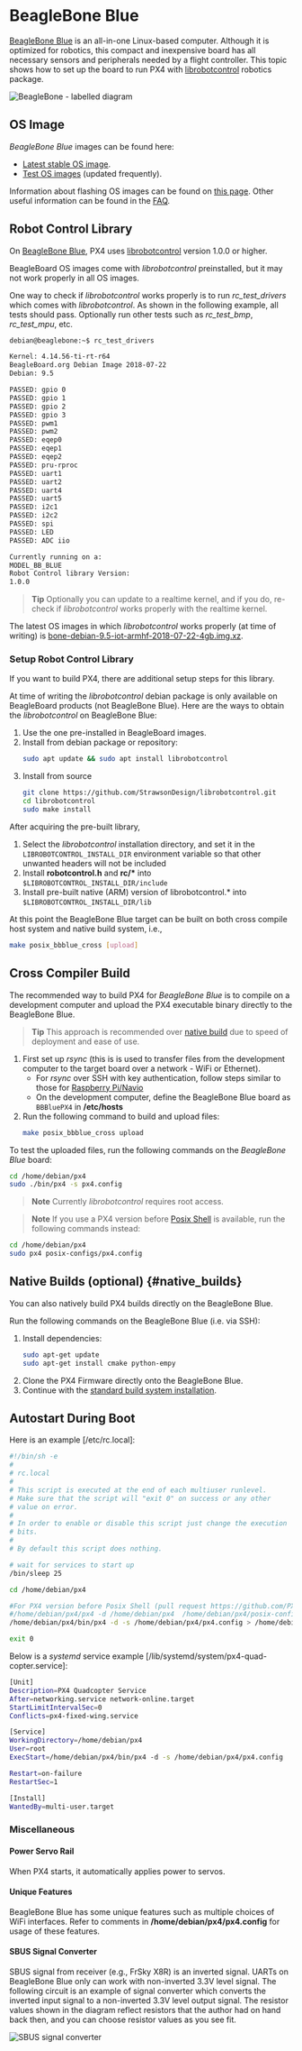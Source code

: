 # BeagleBone Blue

[BeagleBone Blue](https://beagleboard.org/blue) is an all-in-one Linux-based computer. 
Although it is optimized for robotics, this compact and inexpensive board has all necessary sensors and peripherals needed by a flight controller. 
This topic shows how to set up the board to run PX4 with [librobotcontrol](https://github.com/StrawsonDesign/librobotcontrol) robotics package.

![BeagleBone - labelled diagram](../../assets/hardware/BeagleBone_Blue_balloons.png)


## OS Image

*BeagleBone Blue* images can be found here:
- [Latest stable OS image](https://beagleboard.org/latest-images).
- [Test OS images](https://rcn-ee.net/rootfs/bb.org/testing/) (updated frequently).

Information about flashing OS images can be found on [this page](https://github.com/beagleboard/beaglebone-blue/wiki/Flashing-firmware).
Other useful information can be found in the [FAQ](https://github.com/beagleboard/beaglebone-blue/wiki/Frequently-Asked-Questions-&lpar;FAQ&rpar;).


## Robot Control Library

On [BeagleBone Blue](https://beagleboard.org/blue), PX4 uses [librobotcontrol](https://github.com/StrawsonDesign/librobotcontrol) version 1.0.0 or higher.

BeagleBoard OS images come with *librobotcontrol* preinstalled, but it may not work properly in all OS images.

One way to check if *librobotcontrol* works properly is to run *rc_test_drivers* which comes with *librobotcontrol*. 
As shown in the following example, all tests should pass. 
Optionally run other tests such as *rc_test_bmp*, *rc_test_mpu*, etc.

```sh
debian@beaglebone:~$ rc_test_drivers

Kernel: 4.14.56-ti-rt-r64
BeagleBoard.org Debian Image 2018-07-22
Debian: 9.5

PASSED: gpio 0
PASSED: gpio 1
PASSED: gpio 2
PASSED: gpio 3
PASSED: pwm1
PASSED: pwm2
PASSED: eqep0
PASSED: eqep1
PASSED: eqep2
PASSED: pru-rproc
PASSED: uart1
PASSED: uart2
PASSED: uart4
PASSED: uart5
PASSED: i2c1
PASSED: i2c2
PASSED: spi
PASSED: LED
PASSED: ADC iio

Currently running on a:
MODEL_BB_BLUE
Robot Control library Version:
1.0.0
```

> **Tip** Optionally you can update to a realtime kernel, and if you do, re-check if *librobotcontrol* works properly with the realtime kernel.

The latest OS images in which *librobotcontrol* works properly (at time of writing) is [bone-debian-9.5-iot-armhf-2018-07-22-4gb.img.xz](https://rcn-ee.net/rootfs/bb.org/testing/2018-07-22/stretch-iot/bone-debian-9.5-iot-armhf-2018-07-22-4gb.img.xz).


### Setup Robot Control Library

If you want to build PX4, there are additional setup steps for this library.

At time of writing the *librobotcontrol* debian package is only available on BeagleBoard products (not BeagleBone Blue). 
Here are the ways to obtain the *librobotcontrol* on BeagleBone Blue:

1. Use the one pre-installed in BeagleBoard images.
1. Install from debian package or repository:
   ```sh
   sudo apt update && sudo apt install librobotcontrol
   ```
1. Install from source
   ```sh
   git clone https://github.com/StrawsonDesign/librobotcontrol.git
   cd librobotcontrol
   sudo make install
   ```

After acquiring the pre-built library,

1. Select the *librobotcontrol* installation directory, and set it in the `LIBROBOTCONTROL_INSTALL_DIR` environment variable so that other unwanted headers will not be included
1. Install **robotcontrol.h** and __rc/*__ into `$LIBROBOTCONTROL_INSTALL_DIR/include`
1. Install pre-built native (ARM) version of librobotcontrol.* into `$LIBROBOTCONTROL_INSTALL_DIR/lib`

At this point the BeagleBone Blue target can be built on both cross compile host system and native build system, i.e., 
```sh
make posix_bbblue_cross [upload]
```

## Cross Compiler Build

The recommended way to build PX4 for *BeagleBone Blue* is to compile on a development computer and upload the PX4 executable binary directly to the BeagleBone Blue. 

> **Tip** This approach is recommended over [native build](#native_builds) due to speed of deployment and ease of use.


1. First set up *rsync* (this is is used to transfer files from the development computer to the target board over a network - WiFi or Ethernet). 
   - For *rsync* over SSH with key authentication, follow steps similar to those for [Raspberry Pi/Navio](../flight_controller/raspberry_pi_navio2.md)
   - On the development computer, define the BeagleBone Blue board as `BBBluePX4` in **/etc/hosts**
1. Run the following command to build and upload files:
   ```sh
   make posix_bbblue_cross upload
   ```

To test the uploaded files, run the following commands on the *BeagleBone Blue* board:
```sh
cd /home/debian/px4 
sudo ./bin/px4 -s px4.config 
```

> **Note** Currently *librobotcontrol* requires root access.

<span></span>
> **Note** If you use a PX4 version before [Posix Shell](https://github.com/PX4/Firmware/pull/10173) is available, run the following commands instead:
   ```sh
   cd /home/debian/px4 
   sudo px4 posix-configs/px4.config 
  ```

## Native Builds (optional) {#native_builds}

You can also natively build PX4 builds directly on the BeagleBone Blue.

Run the following commands on the BeagleBone Blue (i.e. via SSH):
1. Install dependencies:
   ```sh
   sudo apt-get update
   sudo apt-get install cmake python-empy
   ```
1. Clone the PX4 Firmware directly onto the BeagleBone Blue.
1. Continue with the [standard build system installation](https://dev.px4.io/en/setup/dev_env_linux.html).


## Autostart During Boot

Here is an example [/etc/rc.local]:

```sh
#!/bin/sh -e
#
# rc.local
#
# This script is executed at the end of each multiuser runlevel.
# Make sure that the script will "exit 0" on success or any other
# value on error.
#
# In order to enable or disable this script just change the execution
# bits.
#
# By default this script does nothing.

# wait for services to start up
/bin/sleep 25

cd /home/debian/px4 

#For PX4 version before Posix Shell (pull request https://github.com/PX4/Firmware/pull/10173) is available
#/home/debian/px4/px4 -d /home/debian/px4  /home/debian/px4/posix-configs/px4.config > /home/debian/px4/PX4.log & 
/home/debian/px4/bin/px4 -d -s /home/debian/px4/px4.config > /home/debian/px4/PX4.log & 

exit 0
```

Below is a *systemd* service example [/lib/systemd/system/px4-quad-copter.service]:

```sh
[Unit]
Description=PX4 Quadcopter Service
After=networking.service network-online.target 
StartLimitIntervalSec=0
Conflicts=px4-fixed-wing.service

[Service]
WorkingDirectory=/home/debian/px4
User=root
ExecStart=/home/debian/px4/bin/px4 -d -s /home/debian/px4/px4.config  

Restart=on-failure
RestartSec=1

[Install]
WantedBy=multi-user.target
```

### Miscellaneous

#### Power Servo Rail

When PX4 starts, it automatically applies power to servos.

#### Unique Features

BeagleBone Blue has some unique features such as multiple choices of WiFi interfaces. 
Refer to comments in **/home/debian/px4/px4.config** for usage of 
these features.

#### SBUS Signal Converter

SBUS signal from receiver (e.g., FrSky X8R) is an inverted signal. 
UARTs on BeagleBone Blue only can work with non-inverted 3.3V level signal. 
The following circuit is an example of signal converter which converts the inverted input signal to a non-inverted 3.3V level output signal. 
The resistor values shown in the diagram reflect resistors that the author had on hand back then, and you can choose resistor values as you see fit.

![SBUS signal converter](../../assets/hardware/sbus_signal_converter.jpg)